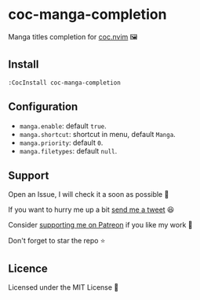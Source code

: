 # coc-manga-completion

Manga titles completion for [coc.nvim](https://github.com/neoclide/coc.nvim) 🖼️

## Install

```
:CocInstall coc-manga-completion
```

## Configuration

- `manga.enable`: default `true`.
- `manga.shortcut`: shortcut in menu, default `Manga`.
- `manga.priority`: default `0`.
- `manga.filetypes`: default `null`.

## Support

Open an Issue, I will check it a soon as possible 👀

If you want to hurry me up a bit
[send me a tweet](https://twitter.com/UltiRequiem) 😆

Consider [supporting me on Patreon](https://patreon.com/UltiRequiem) if you like
my work 🙏

Don't forget to star the repo ⭐

## Licence

Licensed under the MIT License 📄
